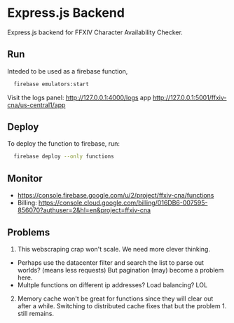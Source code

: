 # Express.js Backend

Express.js backend for FFXIV Character Availability Checker.

## Run

Inteded to be used as a firebase function,

```sh
  firebase emulators:start
```

Visit the logs panel: http://127.0.0.1:4000/logs app http://127.0.0.1:5001/ffxiv-cna/us-central1/app

## Deploy

To deploy the function to firebase, run:

```sh
  firebase deploy --only functions
```

## Monitor

- https://console.firebase.google.com/u/2/project/ffxiv-cna/functions
- Billing: https://console.cloud.google.com/billing/016DB6-007595-856070?authuser=2&hl=en&project=ffxiv-cna

## Problems

1. This webscraping crap won't scale. We need more clever thinking.
  - Perhaps use the datacenter filter and search the list to parse out worlds? (means less requests) But pagination (may) become a problem here.
  - Multple functions on different ip addresses? Load balancing? LOL
2. Memory cache won't be great for functions since they will clear out after a while. Switching to distributed cache fixes that but the problem 1. still remains.
